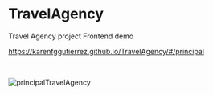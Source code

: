 # TravelAgency
Travel Agency project Frontend demo <br/>

https://karenfggutierrez.github.io/TravelAgency/#/principal

<br/>

![principalTravelAgency](https://github.com/karenfggutierrez/TravelAgency/assets/69605681/3b2fde26-7583-4c3e-b6ec-dc953377ecd5)

<br/>
